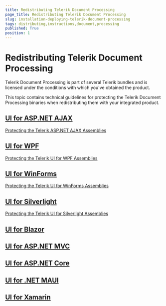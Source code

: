 ```yaml
---
title: Redistributing Telerik Document Processing
page_title: Redistributing Telerik Document Processing
slug: installation-deploying-telerik-document-processing
tags: distributing,instructions,document,processing
published: True
position: 1
---
```


# Redistributing Telerik Document Processing

Telerik Document Processing is part of several Telerik bundles and is licensed under the conditions with which you've obtained the product. 

This topic contains technical guidelines for protecting the Telerik Document Processing binaries when redistributing them with your integrated product. 


## [UI for ASP.NET AJAX](https://docs.telerik.com/devtools/aspnet-ajax/introduction)

[Protecting the Telerik ASP.NET AJAX Assemblies](http://docs.telerik.com/devtools/aspnet-ajax/deployment/protecting-the-telerik-asp.net-ajax-assembly#protecting-the-document-processing-libraries)


## [UI for WPF](https://docs.telerik.com/devtools/wpf/introduction)

[Protecting the Telerik UI for WPF Assemblies](http://docs.telerik.com/devtools/wpf/installation-and-deployment/deploying-telerik-ui/protecting-telerik-assembly.html#building-telerik-documents-assemblies-from-source-code)


## [UI for WinForms](https://docs.telerik.com/devtools/winforms/introduction)

[Protecting the Telerik UI for WinForms Assemblies](http://docs.telerik.com/devtools/winforms/installation-deployment-and-distribution/redistributing-telerik-ui-for-winforms#usingthe-telerik-document-processing-libraries-in-your-solutions)


## [UI for Silverlight](https://docs.telerik.com/devtools/silverlight/introduction)

[Protecting the Telerik UI for Silverlight Assemblies](http://docs.telerik.com/devtools/silverlight/installation-and-deployment/deploying-telerik-ui/protecting-telerik-assembly.html#building-telerik-documents-assemblies-from-source-code)


## [UI for Blazor](https://docs.telerik.com/blazor-ui/introduction)


## [UI for ASP.NET MVC](https://docs.telerik.com/aspnet-mvc/introduction)


## [UI for ASP.NET Core](https://docs.telerik.com/aspnet-core/introduction)


## [UI for .NET MAUI](https://docs.telerik.com/devtools/maui/introduction)


## [UI for Xamarin](https://docs.telerik.com/devtools/xamarin/introduction)